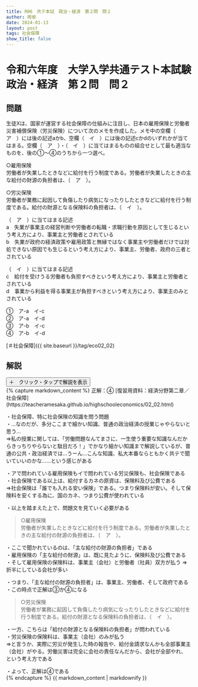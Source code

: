 ```yaml
---
title: R06　共テ本試　政治・経済　第２問　問２
author: 雨坂
date: 2024-01-13
layout: post
tags: 社会保障
show_title: false
---
```

  
# 令和六年度　大学入学共通テスト本試験　政治・経済　第２問　問２  
  
## 問題  
生徒Xは、国家が運営する社会保障の仕組みに注目し、日本の雇用保険と労働者災害補償保険（労災保険）について次のメモを作成した。メモ中の空欄（　ア　）には後の記述aかb、空欄（　イ　）には後の記述cかdのいずれかが当てはまる。空欄（　ア　）・（　イ　）に当てはまるものの組合せとして最も適当なものを、後の①〜④のうちから一つ選べ。  
  
○雇用保険  
労働者が失業したときなどに給付を行う制度である。労働者が失業したときの主な給付の財源の負担者は、（　ア　）。  
  
○労災保険  
労働者が業務に起因して負傷したり病気になったりしたときなどに給付を行う制度である。給付の財源となる保険料の負担者は、（　イ　）。  
  
（　ア　）に当てはまる記述  
a　失業が事業主の経営判断や労働者の転職・求職行動を原因として生じるという考え方により、事業主と労働者とされている  
b　失業が政府の経済政策や雇用政策と無縁ではなく事業主や労働者だけでは対処できない原因でも生じるという考え方により、事業主、労働者、政府の三者とされている  
  
（　イ　）に当てはまる記述  
c　給付を受けうる労働者も負担すべきという考え方により、事業主と労働者とされている  
d　事業から利益を得る事業主が負担すべきという考え方により、事業主のみとされている  
  
①　ア-a　イ-c  
②　ア-a　イ-d  
③　ア-b　イ-c  
④　ア-b　イ-d  
  
[＃社会保障]({{ site.baseurl }}/tag/eco02_02)  
  
## 解説  
<div class="collapsible">
  <button class="collapsible-button">＋　クリック・タップで解説を表示</button>
  <div class="collapsible-content">
    {% capture markdown_content %}
正解：④  
[復習用資料：経済分野第二章／社会保障](https://teacheramesaka.github.io/highschooleconomics/02_02.html)  
  
・社会保障、特に社会保険の知識を問う問題  
・…なのだが、多分ここまで細かい知識、普通の政治経済の授業じゃやらないと思う…  
⇒私の授業に関しては、「労働問題なんてまさに、一生使う重要な知識なんだからきっちりやらないと駄目だろ！」でかなり細かい知識まで解説しているが、普通の公共・政治経済では…うーん…こんな知識、私大本番ならともかく共テで聞いていいのかな……という感じがある  
  
・アで問われている雇用保険もイで問われている労災保険も、社会保険である  
・社会保険である以上は、給付するカネの原資は、保険料及び公費である  
⇒社会保険は「誰でも入れる安い保険」である。つまり保険料が安い。そして保険料を安くする為に、国のカネ、つまり公費が使われている  
  
・以上を踏まえた上で、問題文を見ていく必要がある  
  
>○雇用保険  
>労働者が失業したときなどに給付を行う制度である。労働者が失業したときの主な給付の財源の負担者は、（　ア　）。  
  
・ここで聞かれているのは、「主な給付の財源の負担者」である  
・雇用保険の「主な給付の財源」は、既に見たように、保険料及び公費である  
・そして雇用保険の保険料は、事業主（会社）と労働者（社員）双方が払う
⇒折半にしている会社が多い  
  
・つまり、「主な給付の財源の負担者」は、事業主、労働者、そして政府である  
・この時点で正解は③か④になる  
  
>○労災保険  
>労働者が業務に起因して負傷したり病気になったりしたときなどに給付を行う制度である。給付の財源となる保険料の負担者は、（　イ　）。  
  
・一方、こちらは「給付の財源となる保険料の負担者」が問われている  
・労災保険の保険料は、事業主（会社）のみが払う  
⇒と言うか、実際に労災が発生した時の報告や、給付金請求なんかも全部事業主（会社）がやる。労働災害は完全に会社の責任なんだから、会社が全部やれ、という考え方である  
  
・よって、正解は④である  
    {% endcapture %}
    {{ markdown_content | markdownify }}
  </div>
</div>
